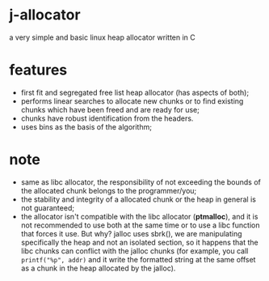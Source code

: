 # j-allocator
a very simple and basic linux heap allocator written in C

# features
- first fit and segregated free list heap allocator (has aspects of both);
- performs linear searches to allocate new chunks or to find existing chunks which have been freed and are ready for use;
- chunks have robust identification from the headers.
- uses bins as the basis of the algorithm;

# note
- same as libc allocator, the responsibility of not exceeding the bounds of the allocated chunk belongs to the programmer/you;
- the stability and integrity of a allocated chunk or the heap in general is not guaranteed;
- the allocator isn't compatible with the libc allocator (__ptmalloc__), and it is not recommended to use both at the same time or to use a libc function that forces it use. But why? jalloc uses sbrk(), we are manipulating specifically the heap and not an isolated section, so it happens that the libc chunks can conflict with the jalloc chunks (for example, you call `printf("%p", addr)` and it write the formatted string at the same offset as a chunk in the heap allocated by the jalloc).
